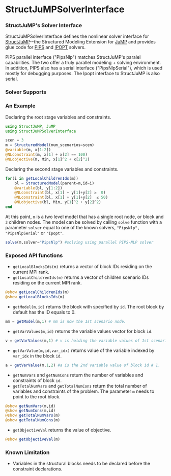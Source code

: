 StructJuMPSolverInterface
===

### StructJuMP's Solver Interface

StructJuMPSolverInterface defines the nonlinear solver interface for [StructJuMP](https://github.com/joehuchette/StructJuMP.jl)--the Structured Modeling Extension for [JuMP](https://github.com/JuliaOpt/JuMP.jl) and provides glue code for [PIPS](https://github.com/Argonne-National-Laboratory/PIPS) and [IPOPT](http://www.coin-or.org/Ipopt/documentation/) solvers.

PIPS parallel  interface ("PipsNlp") matches StructJuMP's paralel capabilities. The two offer a truly parallel modeling + solving environment. In addition, PIPS also has a serial interface ("PipsNlpSerial"), which is used mostly for debugging purposes. The Ipopt interface to StructJuMP is also serial.

### Solver Supports

<!--There are two solvers currently implement this interface. They are [PIPS](https://github.com/Argonne-National-Laboratory/PIPS) and [IPOPT](http://www.coin-or.org/Ipopt/documentation/). When using PIPS, user can choose either the parallel or serial implementations for solving the structured model. When the parallel solver is selected, the parallel problem allocation and generation are done automatically at the backend, that is also transparent to the user. It enables user to easily adopt the state-of-art parallel solvers and to solve large scale optimization problems which could be too big to allocate on a single node. -->



### An Example

Declaring the root stage variables and constraints.
```julia
using StructJuMP, JuMP
using StructJuMPSolverInterface

scen = 3
m = StructuredModel(num_scenarios=scen)
@variable(m, x[1:2])
@NLconstraint(m, x[1] + x[2] == 100)
@NLobjective(m, Min, x[1]^2 + x[2]^2)
```

Declaring the second stage variables and constraints. 
```julia
for(i in getLocalChildrenIds(m))
    bl = StructuredModel(parent=m,id=i)
    @variable(bl, y[1:2])
    @NLconstraint(bl, x[1] + y[1]+y[2] ≥  0)
    @NLconstraint(bl, x[1] + y[1]+y[2]  ≤ 50)
    @NLobjective(bl, Min, y[1]^2 + y[2]^2)
end
```

At this point, `m` is a two level model that has a single root node, or block and `3` children nodes. The model can be solved by calling `solve` function with a parameter `solver` equal to one of the known solvers, `"PipsNlp", "PipsNlpSerial"` or `"Ipopt"`. 
```julia
solve(m,solver="PipsNlp") #solving using parallel PIPS-NLP solver
```

### Exposed API functions
* `getLocalBlocksIds(m)` returns a vector of block IDs residing on the current MPI rank.   
* `getLocalChildrenIds(m)` returns a vector of children scenario IDs residing on the current MPI rank. 
```julia
@show getLocalChildrenIds(m) 
@show getLocalBlocksIds(m)
```

* `getModel(m,id)` returns the block with specified by `id`. The root block by default has the ID equals to 0. 
```julia
mm = getModel(m,1) # mm is now the 1st scenario node.
```

* `getVarValues(m,id)` returns the variable values vector for block `id`.
```julia
v = getVarValues(m,1) # v is holding the variable values of 1st scenario.
```

* `getVarValue(m,id,var_idx)` returns value of the variable indexed by `var_idx` in the block `id`.
```julia
a = getVarValue(m,1,2) #a is the 2nd variable value of block id # 1. 
```

* `getNumVars` and `getNumCons` return the number of variables and constraints of block `id`.  
* `getTotalNumVars` and `getTotalNumCons` return the total number of variables and constraints of the problem. The parameter `m` needs to point to the root block.
```julia
@show getNumVars(m,id)
@show getNumCons(m,id)
@show getTotalNumVars(m)
@show getTotalNumCons(m)
```

* `getObjectiveVal` returns the value of objective.
```julia
@show getObjectiveVal(m)
```

### Known Limitation 
* Variables in the structural blocks needs to be declared before the constraint declarations. 

<!-- [![Build Status](https://travis-ci.org/fqiang/SolverInterface.jl.svg?branch=master)](https://travis-ci.org/fqiang/SolverInterface.jl)
-->
